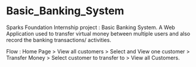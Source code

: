 # Basic_Banking_System
Sparks Foundation Internship project : Basic Banking System.
A Web Application used to transfer virtual money between multiple users and also record the banking transactions/ activities.

Flow : Home Page > View all customers > Select and View one customer > Transfer Money > Select customer to transfer to > View all Customers.
